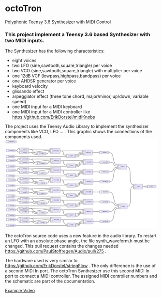# octoTron
Polyphonic Teensy 3.6 Synthesizer with MIDI Control
### This project implement a Teensy 3.6 based Synthesizer with two MIDI inputs.
The Synthesizer has the following characteristics:
* eight voices
* two LFO (sine,sawtooth,square,triangle) per voice
* two VCO (sine,sawtooth,square,triangle) with multiplier per voice
* one 12dB VCF (lowpass,highpass,bandpass) per voice
* one AHDSR generator per voice
* keyboard velocity
* glissando effect
* arpeggiator effect (three tone chord, major/minor, up/down, variable speed)
* one MIDI input for a MIDI keyboard
* one MIDI input for a MIDI controller like https://github.com/ErikDorstel/midiKnobs

The project uses the Teensy Audio Library to implement the synthesizer components like VCO, LFO ... . This graphic shows the connections of the components used.
![image note found](https://raw.githubusercontent.com/ErikDorstel/octoTron/master/documentation/ADT%20schematic.png)

The octoTron source code uses a new feature in the audio library. To restart an LFO with an absolute phase angle, the file synth_waveform.h must be changed. This pull request contains the changes needed https://github.com/PaulStoffregen/Audio/pull/275 .

The hardware used is very similar to https://github.com/ErikDorstel/stringFlow . The only difference is the use of a second MIDI In port. The octoTron Synthesizer use this second MIDI In port to connect a MIDI controller. The assigned MIDI controller numbers and the schematic are part of the documentation.

[Example Video](https://www.youtube.com/watch?v=crX1zdYAdEI)
